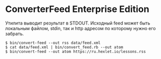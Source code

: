 # ConverterFeed Enterprise Edition

Утилита выводит результат в STDOUT.
Исходный feed может быть локальным файлом, stdin, так и http адресом по которому нужно его забрать.

```
$ bin/convert-feed --out rss data/feed.xml
$ cat data/feed.xml | bin/convert_feed.rb --out atom
$ bin/convert-feed --out atom https://ru.hexlet.io/lessons.rss
```
